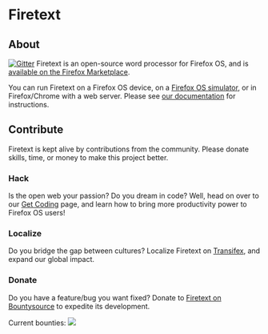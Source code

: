 # Firetext
## About

[![Gitter](https://badges.gitter.im/Join%20Chat.svg)](https://gitter.im/codexa/firetext?utm_source=badge&utm_medium=badge&utm_campaign=pr-badge&utm_content=badge)
Firetext is an open-source word processor for Firefox OS, and is [available on the Firefox Marketplace](https://marketplace.firefox.com/app/firetext).

You can run Firetext on a Firefox OS device, on a [Firefox OS simulator](https://ftp.mozilla.org/pub/mozilla.org/labs/fxos-simulator/),
or in Firefox/Chrome with a web server. Please see [our documentation](https://github.com/codexa/firetext/wiki/Get-Coding#set-up-a-development-environment) for instructions.

## Contribute
Firetext is kept alive by contributions from the community. Please donate skills, time, or money to make this project better.

### Hack
Is the open web your passion? Do you dream in code? Well, head on over to our [Get Coding](https://github.com/codexa/firetext/wiki/Get-Coding) page,
and learn how to bring more productivity power to Firefox OS users!

### Localize
Do you bridge the gap between cultures? Localize Firetext on [Transifex](https://www.transifex.com/projects/p/firetext/), and expand our global impact.

### Donate
Do you have a feature/bug you want fixed? Donate to [Firetext on Bountysource](https://www.bountysource.com/teams/firetext) to expedite its development.

Current bounties: [![](https://www.bountysource.com/badge/team?team_id=318&style=bounties_received)](https://www.bountysource.com/teams/firetext)
